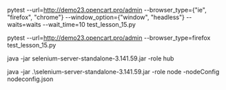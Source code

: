 pytest --url=http://demo23.opencart.pro/admin --browser_type={"ie", "firefox", "chrome"} --window_option={"window", "headless"} --waits=waits --wait_time=10 test_lesson_15.py

pytest --url=http://demo23.opencart.pro/admin --browser_type=firefox test_lesson_15.py

java -jar selenium-server-standalone-3.141.59.jar -role hub

java -jar .\selenium-server-standalone-3.141.59.jar -role node -nodeConfig nodeconfig.json